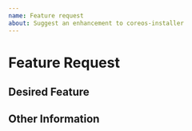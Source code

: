 ```yaml
---
name: Feature request
about: Suggest an enhancement to coreos-installer
---
```


# Feature Request #

## Desired Feature ##

## Other Information ##

